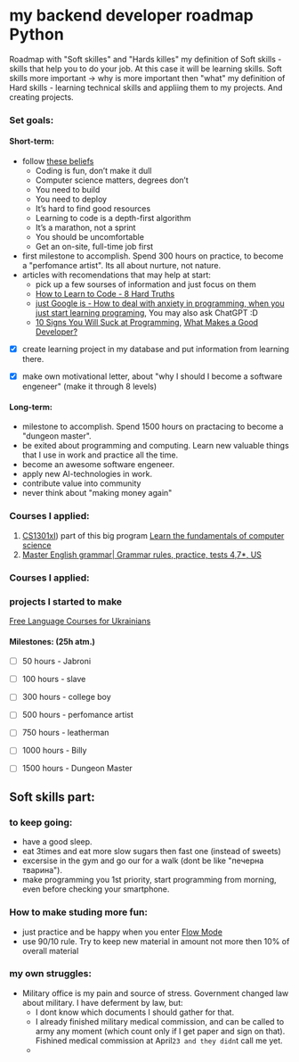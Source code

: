 # my backend developer roadmap Python
Roadmap with "Soft skilles" and "Hards killes" 
my definition of Soft skills - skills that help you to do your job. At this case it will be learning skills. Soft skills more important -> why is more important then "what"
my definition of Hard skills - learning technical skills and appliing them to my projects. And creating projects.



### Set goals:
#### Short-term:
- follow [these beliefs](https://blog.boot.dev/about/#our-beliefs)
  - Coding is fun, don’t make it dull
  - Computer science matters, degrees don’t
  - You need to build
  - You need to deploy
  - It’s hard to find good resources
  - Learning to code is a depth-first algorithm
  - It’s a marathon, not a sprint
  - You should be uncomfortable
  - Get an on-site, full-time job first
- first milestone to accomplish. Spend 300 hours on practice, to become a "perfomance artist". Its all about nurture, not nature.     
- articles with recomendations that may help at start:
  - pick up a few sourses of information and just focus on them
  - [How to Learn to Code - 8 Hard Truths](https://www.youtube.com/watch?v=NtfbWkxJTHw)
  - [just Google is - How to deal with anxiety in programming, when you just start learning programing](https://www.google.com/search?q=How+to+deal+with+anxiety+in+programming%2C+when+you+just+start+learning+programing&rlz=1C1SQJL_ruUA864UA864&oq=How+to+deal+with+anxiety+in+programming%2C+when+you+just+start+learning+programing&aqs=chrome..69i57.153j0j1&sourceid=chrome&ie=UTF-8), You may also ask ChatGPT :D
  - [10 Signs You Will Suck at Programming](https://medium.com/@jonathanbluks/10-signs-you-will-suck-at-programming-5497a6a52c5c), [What Makes a Good Developer?](https://medium.com/@jonathanbluks/what-makes-a-good-developer-80330712e22)

  
- [x] create learning project in my database and put information from learning there. 
- [x] make own motivational letter, about "why I should I become a software engeneer" (make it through 8 levels)


#### Long-term:
- milestone to accomplish. Spend 1500 hours on practacing to become a "dungeon master".
- be exited about programming and computing. Learn new valuable things that I use in work and practice all the time. 
- become an awesome software engeneer.
- apply new AI-technologies in work.
- contribute value into community 
- never think about "making money again"



### Courses I applied:
1) [CS1301xI](https://learning.edx.org/course/course-v1:GTx+CS1301xI+1T2023/home))  part of this big program [Learn the fundamentals of computer science](https://www.edx.org/professional-certificate/introduction-to-python-programming)
2) [Master English grammar| Grammar rules, practice, tests 4,7*, US](https://www.udemy.com/course/ultimate-english-grammar-course-master-english-grammar/#instructor-1)


### Courses I applied:


### projects I started to make

[Free Language Courses for Ukrainians](https://theeducationalequalityinstitute.org/language-courses/)

#### Milestones:  (25h atm.)
- [ ] 50 hours - Jabroni  
- [ ] 100 hours - slave
- [ ] 300 hours - college boy
- [ ] 500 hours - perfomance artist
- [ ] 750 hours - leatherman
- [ ] 1000 hours - Billy
- [ ] 1500 hours - Dungeon Master


## Soft skills part:
### to keep going:
- have a good sleep. 
- eat 3times and eat more slow sugars then fast one (instead of sweets)
- excersise in the gym and go our for a walk (dont be like "печерна тварина").
- make programming you 1st priority, start programming from morning, even before checking your smartphone.

### How to make studing more fun:
- just practice and be happy when you enter [Flow Mode](https://hubstaff.com/blog/how-to-get-into-the-flow-mode/)
- use 90/10 rule. Try to keep new material in amount not more then 10% of overall material



### my own struggles:
- Military office is my pain and source of stress. Government changed law about military. I have deferment by law, but:
  - I dont know which documents I should gather for that.
  - I already finished military medical commission, and can be called to army any moment (which count only if I get paper and sign on that). Fishined medical commission at April`23 and they didn`t call me yet.
  - 

